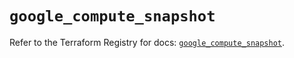 # `google_compute_snapshot`

Refer to the Terraform Registry for docs: [`google_compute_snapshot`](https://registry.terraform.io/providers/hashicorp/google-beta/5.17.0/docs/resources/google_compute_snapshot).
